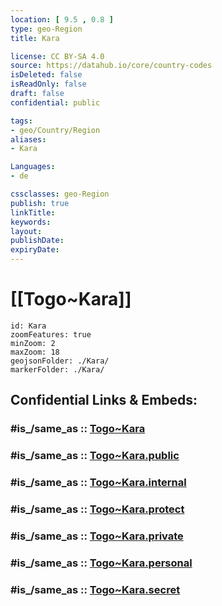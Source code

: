 ```yaml
---
location: [ 9.5 , 0.8 ] 
type: geo-Region
title: Kara

license: CC BY-SA 4.0
source: https://datahub.io/core/country-codes
isDeleted: false
isReadOnly: false
draft: false
confidential: public

tags:
- geo/Country/Region
aliases:
- Kara

Languages:
- de

cssclasses: geo-Region
publish: true
linkTitle: 
keywords: 
layout: 
publishDate: 
expiryDate: 
---
```


# [[Togo~Kara]] 

```leaflet
id: Kara
zoomFeatures: true 
minZoom: 2 
maxZoom: 18
geojsonFolder: ./Kara/
markerFolder: ./Kara/
```


## Confidential Links & Embeds: 

### #is_/same_as :: [Togo~Kara](/_Standards/Earth/Continent/Africa/Africa~West/Togo/Regions~Togo/Togo~Kara.md) 

### #is_/same_as :: [Togo~Kara.public](/_public/Earth/Continent/Africa/Africa~West/Togo/Regions~Togo/Togo~Kara.public.md) 

### #is_/same_as :: [Togo~Kara.internal](/_internal/Earth/Continent/Africa/Africa~West/Togo/Regions~Togo/Togo~Kara.internal.md) 

### #is_/same_as :: [Togo~Kara.protect](/_protect/Earth/Continent/Africa/Africa~West/Togo/Regions~Togo/Togo~Kara.protect.md) 

### #is_/same_as :: [Togo~Kara.private](/_private/Earth/Continent/Africa/Africa~West/Togo/Regions~Togo/Togo~Kara.private.md) 

### #is_/same_as :: [Togo~Kara.personal](/_personal/Earth/Continent/Africa/Africa~West/Togo/Regions~Togo/Togo~Kara.personal.md) 

### #is_/same_as :: [Togo~Kara.secret](/_secret/Earth/Continent/Africa/Africa~West/Togo/Regions~Togo/Togo~Kara.secret.md)

